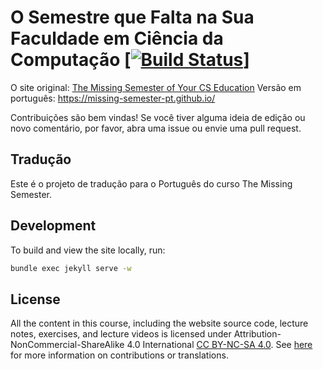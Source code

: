 # O Semestre que Falta na Sua Faculdade em Ciência da Computação [[![Build Status](https://travis-ci.com/missing-semester/missing-semester.svg?branch=master)](https://travis-ci.com/missing-semester/missing-semester)]

O site original: [The Missing Semester of Your CS Education](https://missing.csail.mit.edu/)
Versão em português: https://missing-semester-pt.github.io/

Contribuições são bem vindas! Se você tiver alguma ideia de edição ou novo comentário,
por favor, abra uma issue ou envie uma pull request.

## Tradução

Este é o projeto de tradução para o Português do curso The Missing Semester.

## Development

To build and view the site locally, run:

```bash
bundle exec jekyll serve -w
```

## License

All the content in this course, including the website source code, lecture notes, exercises, and lecture videos is licensed under Attribution-NonCommercial-ShareAlike 4.0 International [CC BY-NC-SA 4.0](https://creativecommons.org/licenses/by-nc-sa/4.0/). See [here](https://missing.csail.mit.edu/license) for more information on contributions or translations.
